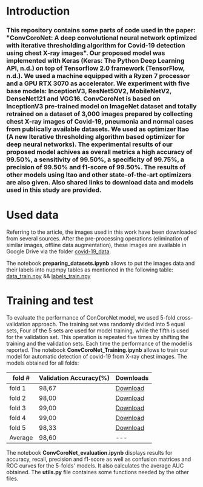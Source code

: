 # Introduction
### This repository contains some parts of code used in the paper: "ConvCoroNet: A deep convolutional neural network optimized with iterative thresholding algorithm for Covid-19 detection using chest X-ray images". Our proposed model was implemented with Keras (Keras: The Python Deep Learning API, n.d.) on top of Tensorflow 2.0 framework (TensorFlow, n.d.). We used a machine equipped with a Ryzen 7 processor and a GPU RTX 3070 as accelerator. We experiment with five base models: InceptionV3, ResNet50V2, MobileNetV2, DenseNet121 and VGG16. ConvCoroNet is based on InceptionV3 pre-trained model on ImageNet dataset and totally retrained on a dataset of 3,000 images prepared by collecting chest X-ray images of Covid-19, pneumonia and normal cases from publically available datasets. We used as optimizer Itao (A new Iterative thresholding algorithm based optimizer for deep neural networks). The experimental results of our proposed model achives as overall metrics a high accuracy of 99.50%, a sensitivity of 99.50%, a specificity of 99.75%, a precision of 99.50% and f1-score of 99.50%. The results of other models using Itao and other state-of-the-art optimizers are also given. Also shared links to download data and models used in this study are provided. 

# Used data
Referring to the article, the images used in this work have been downloaded from several sources. After the pre-processing operations (elimination of similar images, offline data augmentation), these images are available in Google Drive via the folder [covid-19_data](https://drive.google.com/drive/folders/1yfGRIyKvRRjcM6kcWfAMvB4kaq3wyQeB?usp=sharing). 

The notebook __preparing_datasets.ipynb__ allows to put the images data and their labels into nupmpy tables as mentioned in the following table: [data_train.npy](https://drive.google.com/file/d/1k-2eDTI0UZWvoFr-CmQ6VAYKGT0LZQhI/view?usp=sharing)  &&  [labels_train.npy](https://drive.google.com/file/d/1k-Uhkh2gYogsTiReG373aZRnQiqWok03/view?usp=sharing)

# Training and test
To evaluate the performance of ConCoroNet model, we used 5-fold cross-validation approach. The training set was randomly divided into 5 equal sets, Four of the 5 sets are used for model training, while the fifth is used for the validation set. This operation is repeated five times by shifting the training and the validation sets. Each time the performance of the model is reported. The notebook __ConvCoroNet_Training.ipynb__ allows to train our model for automatic detection of covid-19 from X-ray chest images. The models obtained for all folds: 

| fold #         | Validation Accuracy(%) | Downloads     |
|----------------|------------------------|---------------|
| fold 1          |        98,67           | [Download](https://drive.google.com/file/d/1-1eIXxQkIlnGNoUdbyBpJxsB3poE7nj0/view?usp=sharing) |
| fold 2    |        98,00           | [Download](https://drive.google.com/file/d/1-EKaLLUJQszgcgsKAqRnnNKbC5_A3c1g/view?usp=sharing) |
| fold 3          |        99,00           | [Download](https://drive.google.com/file/d/1-V2dWoS9E9e4ZCJZgQbbOP4Ro3pBisqj/view?usp=sharing) |
| fold 4       |        99,00           | [Download](https://drive.google.com/file/d/1-nPmhL_ZzsvxthrxE1D7gxPjPD1X7I7v/view?usp=sharing) |
| fold 5       |        98,33           | [Download](https://drive.google.com/file/d/102uSaE2s4C27E0n03AypBsafw-lr_tqo/view?usp=sharing) |
| Average       |        98,60           | --- |      
 
The notebook __ConvCoroNet_evaluation.ipynb__ displays results for accuracy, recall, precision and f1-score as well as confusion matrices and ROC curves for the 5-folds' models. It also calculates the average AUC obtained.
The __utils.py__ file containes some functions needed by the other files. 
